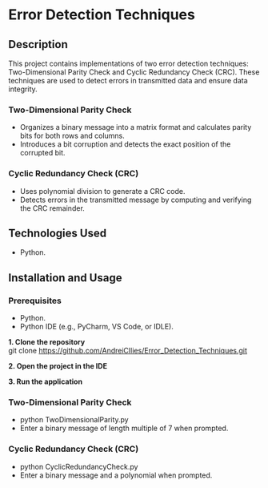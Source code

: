 # Error Detection Techniques

## Description

This project contains implementations of two error detection techniques: Two-Dimensional Parity Check and Cyclic Redundancy Check (CRC). These techniques are used to detect errors in transmitted data and ensure data integrity.

### Two-Dimensional Parity Check
- Organizes a binary message into a matrix format and calculates parity bits for both rows and columns.
- Introduces a bit corruption and detects the exact position of the corrupted bit.

### Cyclic Redundancy Check (CRC)
- Uses polynomial division to generate a CRC code.
- Detects errors in the transmitted message by computing and verifying the CRC remainder.

## Technologies Used

* Python.

## Installation and Usage

### Prerequisites

* Python.
* Python IDE (e.g., PyCharm, VS Code, or IDLE).

**1. Clone the repository**  
git clone https://github.com/AndreiCIlies/Error_Detection_Techniques.git

**2. Open the project in the IDE**

**3. Run the application**  
### Two-Dimensional Parity Check  
- python TwoDimensionalParity.py
- Enter a binary message of length multiple of 7 when prompted.

### Cyclic Redundancy Check (CRC)  
- python CyclicRedundancyCheck.py
- Enter a binary message and a polynomial when prompted.
